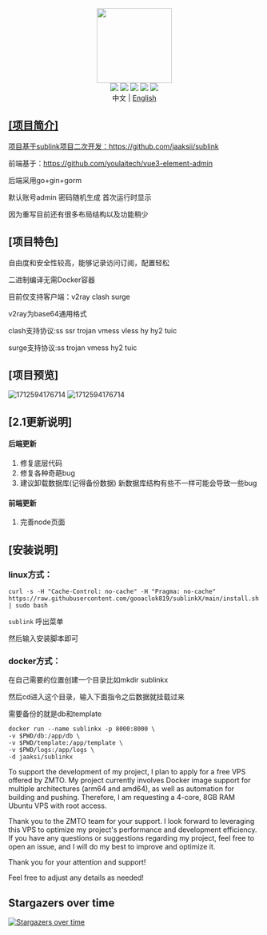 <div align="center">
<img src="webs/src/assets/logo.png" width="150px" height="150px" />
</div>

<div align="center">
    <img src="https://img.shields.io/badge/Vue-5.0.8-brightgreen.svg"/>
    <img src="https://img.shields.io/badge/Go-1.22.0-green.svg"/>
    <img src="https://img.shields.io/badge/Element Plus-2.6.1-blue.svg"/>
    <img src="https://img.shields.io/badge/license-MIT-green.svg"/>
    <a href="https://t.me/+u6gLWF0yP5NiZWQ1" target="_blank">
        <img src="https://img.shields.io/badge/TG-交流群-orange.svg"/>
    </a>
    <div align="center"> 中文 | <a href="README.en-US.md">English</div>
</div>

## [项目简介]

项目基于sublink项目二次开发：https://github.com/jaaksii/sublink

前端基于：https://github.com/youlaitech/vue3-element-admin

后端采用go+gin+gorm

默认账号admin 密码随机生成  首次运行时显示

因为重写目前还有很多布局结构以及功能稍少

## [项目特色]

自由度和安全性较高，能够记录访问订阅，配置轻松

二进制编译无需Docker容器

目前仅支持客户端：v2ray clash surge

v2ray为base64通用格式

clash支持协议:ss ssr trojan vmess vless hy hy2 tuic

surge支持协议:ss trojan vmess hy2 tuic

## [项目预览]

![1712594176714](webs/src/assets/1.png)
![1712594176714](webs/src/assets/2.png)

## [2.1更新说明]

#### 后端更新

1. 修复底层代码
2. 修复各种奇葩bug
3. 建议卸载数据库(记得备份数据) 新数据库结构有些不一样可能会导致一些bug

#### 前端更新

1. 完善node页面




## [安装说明]
### linux方式：
```
curl -s -H "Cache-Control: no-cache" -H "Pragma: no-cache" https://raw.githubusercontent.com/gooaclok819/sublinkX/main/install.sh | sudo bash
```

```sublink``` 呼出菜单

然后输入安装脚本即可

### docker方式：

在自己需要的位置创建一个目录比如mkdir sublinkx

然后cd进入这个目录，输入下面指令之后数据就挂载过来

需要备份的就是db和template
```
docker run --name sublinkx -p 8000:8000 \
-v $PWD/db:/app/db \
-v $PWD/template:/app/template \
-v $PWD/logs:/app/logs \
-d jaaksi/sublinkx
```

To support the development of my project, I plan to apply for a free VPS offered by ZMTO. My project currently involves Docker image support for multiple architectures (arm64 and amd64), as well as automation for building and pushing. Therefore, I am requesting a 4-core, 8GB RAM Ubuntu VPS with root access.

Thank you to the ZMTO team for your support. I look forward to leveraging this VPS to optimize my project's performance and development efficiency. If you have any questions or suggestions regarding my project, feel free to open an issue, and I will do my best to improve and optimize it.

Thank you for your attention and support!

Feel free to adjust any details as needed!

## Stargazers over time
[![Stargazers over time](https://starchart.cc/gooaclok819/sublinkX.svg?variant=adaptive)](https://starchart.cc/gooaclok819/sublinkX)


